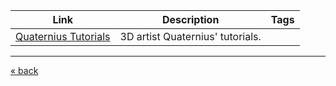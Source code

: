 | Link                                                                         | Description                      | Tags   |
| ---------------------------------------------------------------------------- | -------------------------------- | ------ |
| [Quaternius Tutorials](https://quaternius.com/tutorials.html)                | 3D artist Quaternius' tutorials. |        |

---
[« back](readme.md)